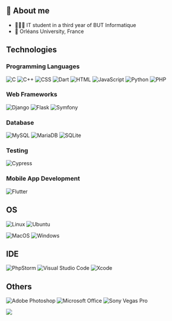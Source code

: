 ## 📖 About me

- 👨🏼‍🎓 IT student in a third year of BUT Informatique
- 📍 Orléans University, France

## Technologies

### Programming Languages
![C](https://img.shields.io/badge/-C-A8B9CC?&logo=C&logoColor=white)
![C++](https://img.shields.io/badge/-C++-00599C?&logo=C%2B%2B&logoColor=white)
![CSS](https://img.shields.io/badge/-CSS-1572B6?&logo=CSS3&logoColor=white)
![Dart](https://img.shields.io/badge/-Dart-0175C2?&logo=Dart&logoColor=white)
![HTML](https://img.shields.io/badge/-HTML-E34F26?&logo=HTML5&logoColor=white)
![JavaScript](https://img.shields.io/badge/-JavaScript-F7DF1E?&logo=JavaScript&logoColor=black)
![Python](https://img.shields.io/badge/-Python-3776AB?&logo=Python&logoColor=white)
![PHP](https://img.shields.io/badge/-PHP-777BB4?&logo=PHP&logoColor=white)

### Web Frameworks
![Django](https://img.shields.io/badge/-Django-092E20?&logo=Django&logoColor=white)
![Flask](https://img.shields.io/badge/-Flask-000000?&logo=Flask)
![Symfony](https://img.shields.io/badge/-Symfony-000?&logo=Symfony)

### Database

![MySQL](https://img.shields.io/badge/-MySQL-4479A1?&logo=MySQL&logoColor=white)
![MariaDB](https://img.shields.io/badge/-MariaDB-003545?&logo=MariaDB&logoColor=white)
![SQLite](https://img.shields.io/badge/-SQLite-003B57?&logo=SQLite&logoColor=white)

### Testing
![Cypress](https://img.shields.io/badge/-Cypress-17202C?&logo=Cypress)

### Mobile App Development
![Flutter](https://img.shields.io/badge/-Flutter-02569B?&logo=Flutter&logoColor=white)

## OS

![Linux](https://img.shields.io/badge/-Linux-FCC624?&logo=Linux&logoColor=black)
![Ubuntu](https://img.shields.io/badge/-Ubuntu-E95420?&logo=Ubuntu&logoColor=white)

![MacOS](https://img.shields.io/badge/-MacOS-000000?&logo=Apple&logoColor=white)
![Windows](https://img.shields.io/badge/-Windows-0078D6?&logo=Windows&logoColor=white)

## IDE

![PhpStorm](https://img.shields.io/badge/-PhpStorm-000000?&logo=PhpStorm&logoColor=white)
![Visual Studio Code](https://img.shields.io/badge/-Visual%20Studio%20Code-007ACC?&logo=Visual%20Studio%20Code&logoColor=white)
![Xcode](https://img.shields.io/badge/-Xcode-147EFB?&logo=Xcode&logoColor=white)

## Others

![Adobe Photoshop](https://img.shields.io/badge/-Adobe%20Photoshop-31A8FF?&logo=Adobe%20Photoshop&logoColor=white)
![Microsoft Office](https://img.shields.io/badge/-Microsoft%20Office-D83B01?&logo=Microsoft%20Office&logoColor=white)
![Sony Vegas Pro](https://img.shields.io/badge/-Sony%20Vegas%20Pro-BD2130?&logo=Sony%20Vegas%20Pro&logoColor=white)

[![](https://visitcount.itsvg.in/api?id=LesEaux&label=Profile%20Views&color=0&icon=5&pretty=true)](https://visitcount.itsvg.in)
